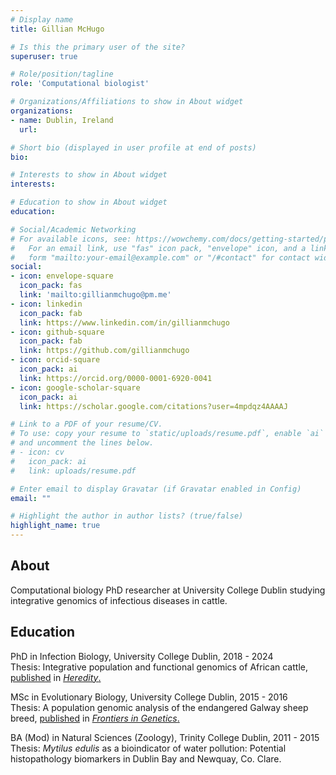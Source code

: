 ```yaml
---
# Display name
title: Gillian McHugo

# Is this the primary user of the site?
superuser: true

# Role/position/tagline
role: 'Computational biologist'

# Organizations/Affiliations to show in About widget
organizations:
- name: Dublin, Ireland
  url:

# Short bio (displayed in user profile at end of posts)
bio:

# Interests to show in About widget
interests:

# Education to show in About widget
education:

# Social/Academic Networking
# For available icons, see: https://wowchemy.com/docs/getting-started/page-builder/#icons
#   For an email link, use "fas" icon pack, "envelope" icon, and a link in the
#   form "mailto:your-email@example.com" or "/#contact" for contact widget.
social:
- icon: envelope-square
  icon_pack: fas
  link: 'mailto:gillianmchugo@pm.me'
- icon: linkedin
  icon_pack: fab
  link: https://www.linkedin.com/in/gillianmchugo
- icon: github-square
  icon_pack: fab
  link: https://github.com/gillianmchugo
- icon: orcid-square
  icon_pack: ai
  link: https://orcid.org/0000-0001-6920-0041
- icon: google-scholar-square
  icon_pack: ai
  link: https://scholar.google.com/citations?user=4mpdqz4AAAAJ

# Link to a PDF of your resume/CV.
# To use: copy your resume to `static/uploads/resume.pdf`, enable `ai` icons in `params.toml`, 
# and uncomment the lines below.
# - icon: cv
#   icon_pack: ai
#   link: uploads/resume.pdf

# Enter email to display Gravatar (if Gravatar enabled in Config)
email: ""

# Highlight the author in author lists? (true/false)
highlight_name: true
---
```


## About
Computational biology PhD researcher at University College Dublin studying integrative genomics of infectious diseases in cattle.

## Education

<i class="fas fa-graduation-cap"></i> PhD in Infection Biology, University College Dublin, 2018 - 2024<br>Thesis: Integrative population and functional genomics of African cattle, [published](/publication/mchugo-et-al-2025-heredity) in [*Heredity*.](https://rdcu.be/dZxHo "rdcu.be/dZxHo")

<i class="fas fa-graduation-cap"></i> MSc in Evolutionary Biology, University College Dublin, 2015 - 2016<br>
Thesis: A population genomic analysis of the endangered Galway sheep breed, [published](/publication/mchugo-et-al-2019-frontiers-in-genetics) in [*Frontiers in Genetics*.](https://doi.org/10.3389/fgene.2019.00927 "doi.org/10.3389/fgene.2019.00927")

<i class="fas fa-graduation-cap"></i> BA (Mod) in Natural Sciences (Zoology), Trinity College Dublin, 2011 - 2015<br>
Thesis: *Mytilus edulis* as a bioindicator of water pollution: Potential histopathology biomarkers in Dublin Bay and Newquay, Co. Clare.